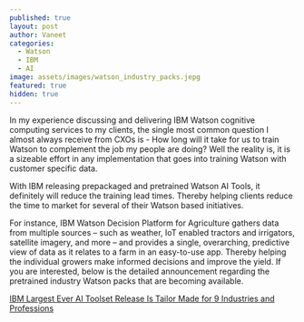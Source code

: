 ```yaml
---
published: true
layout: post
author: Vaneet
categories:
  - Watson
  - IBM
  - AI
image: assets/images/watson_industry_packs.jepg
featured: true
hidden: true
---
```

In my experience discussing and delivering IBM Watson cognitive computing services to my clients, the single most common question I almost always receive from CXOs is - How long will it take for us to train Watson to complement the job my people are doing? Well the reality is, it is a sizeable effort in any implementation that goes into training Watson with customer specific data. 

With IBM releasing prepackaged and pretrained Watson AI Tools, it definitely will reduce the training lead times. Thereby helping clients reduce the time to market for several of their Watson based initiatives. 

For instance, IBM Watson Decision Platform for Agriculture gathers data from multiple sources – such as weather, IoT enabled tractors and irrigators, satellite imagery, and more – and provides a single, overarching, predictive view of data as it relates to a farm in an easy-to-use app. Thereby helping the individual growers make informed decisions and improve the yield. If you are interested, below is the detailed announcement regarding the pretrained industry Watson packs that are becoming available. 

[ IBM Largest Ever AI Toolset Release Is Tailor Made for 9 Industries and Professions](https://newsroom.ibm.com/2018-09-24-IBM-Largest-Ever-AI-Toolset-Release-Is-Tailor-Made-for-9-Industries-and-Professions?_lrsc=c149dd50-eb9b-49d5-9f50-ac20cc0e532e)
